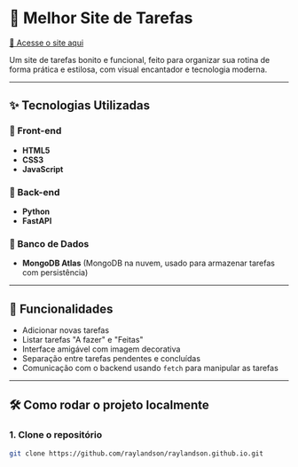 # 📝 Melhor Site de Tarefas

[🔗 Acesse o site aqui](https://raylandson.github.io)

Um site de tarefas bonito e funcional, feito para organizar sua rotina de forma prática e estilosa, com visual encantador e tecnologia moderna.

---

## ✨ Tecnologias Utilizadas

### 🔧 Front-end
- **HTML5**
- **CSS3**
- **JavaScript**

### 🚀 Back-end
- **Python**
- **FastAPI**

### 💾 Banco de Dados
- **MongoDB Atlas** (MongoDB na nuvem, usado para armazenar tarefas com persistência)

---

## 📌 Funcionalidades

- Adicionar novas tarefas
- Listar tarefas "A fazer" e "Feitas"
- Interface amigável com imagem decorativa
- Separação entre tarefas pendentes e concluídas
- Comunicação com o backend usando `fetch` para manipular as tarefas

---

## 🛠️ Como rodar o projeto localmente

### 1. Clone o repositório

```bash
git clone https://github.com/raylandson/raylandson.github.io.git
